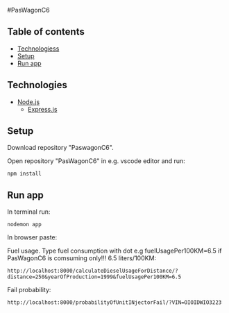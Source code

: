 #PasWagonC6

## Table of contents
* [Technologiess](#technologies)
* [Setup](#setup)
* [Run app](#run-app)

## Technologies
* [Node.js](https://nodejs.org/en/)
  * [Express.js](https://expressjs.com/)

## Setup
  Download repository "PaswagonC6".

  Open repository "PasWagonC6" in e.g. vscode editor and run:
  ```
  npm install
  ```
  
## Run app
  In terminal run:
  ```
  nodemon app
  ```
  In browser paste:

  Fuel usage. Type fuel consumption with dot e.g fuelUsagePer100KM=6.5 if PasWagonC6 is comsuming only!!! 6.5 liters/100KM:
  ```
  http://localhost:8000/calculateDieselUsageForDistance/?distance=250&yearOfProduction=1999&fuelUsagePer100KM=6.5
  ```
  Fail probability:
  ```
  http://localhost:8000/probabilityOfUnitINjectorFail/?VIN=OIOIDWIO3223
  ```
